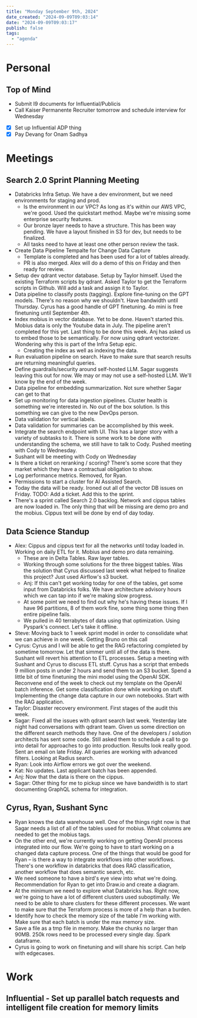 ```yaml
---
title: "Monday September 9th, 2024"
date_created: "2024-09-09T09:03:14"
date: "2024-09-09T09:03:17"
publish: false
tags:
  - "agenda"
---
```


# Personal
## Top of Mind
- Submit I9 documents for Influential/Publicis
- Call Kaiser Permanente Recruiter tomorrow and schedule interview for Wednesday
- [x] Set up Influential ADP thing
- [x] Pay Devang for Onam Sadhya

# Meetings
## Search 2.0 Sprint Planning Meeting
- Databricks Infra Setup. We have a dev environment, but we need environments for staging and prod. 
  - Is the environment in our VPC? As long as it's within our AWS VPC, we're good. Used the quickstart method. Maybe we're missing some enterprise security features. 
  - Our bronze layer needs to have a structure. This has been way pending. We have a layout finished in S3 for dev, but needs to be finalized. 
  - All tasks need to have at least one other person review the task. 
- Create Data Pipeline Tempalte for Change Data Capture
  - Template is completed and has been used for a lot of tables already.
  - PR is also merged. Alex will do a demo of this on Friday and then ready for review.
- Setup dev qdrant vector database. Setup by Taylor himself. Used the existing Terraform scripts by qdrant. Asked Taylor to get the Terraform scripts in Github. Will add a task and assign it to Taylor.   
- Data pipeline to classify posts (tagging). Explore fine-tuning on the GPT models. There's no reason why we shouldn't. Have bandwidth until Thursday. Cyrus has a good handle of GPT finetuning. 4o mini is free finetuning until September 4th. 
- Index mobius in vector database. Yet to be done. Haven't started this. Mobius data is only the Youtube data in July. The pipeline aren't completed for this yet. Last thing to be done this week. Anj has asked us to embed those to be semantically. For now using qdrant vectorizer. Wondering why this is part of the Infra Setup epic. 
  - Creating the index as well as indexing the data.
- Run evaluation pipeline on search. Have to make sure that search results are returning meaningful queries. 
- Define guardrails/security around self-hosted LLM. Sagar suggests leaving this out for now. We may or may not use a self-hosted LLM. We'll know by the end of the week. 
- Data pipeline for embedding summarization. Not sure whether Sagar can get to that
- Set up monitoring for data ingestion pipelines. Cluster health is something we're interested in. No out of the box solution. Is this something we can give to the new DevOps person. 
- Data validation for vertical labels. 
- Data validation for summaries can be accomplished by this week. 
- Integrate the search endpoint with UI. This has a larger story with a variety of subtasks to it. There is some work to be done with understanding the schema, we still have to talk to Cody. Pushed meeting with Cody to Wednesday. 
- Sushant will be meeting with Cody on Wednesday
- Is there a ticket on reranking / scoring? There's some score that they market which they have a contractual obligation to show. 
- Log performance metrics. Removed, for Ryan.
- Permissions to start a cluster for AI Assisted Search. 
- Today the data will be ready. Ironed out all of the vector DB issues on Friday. TODO: Add a ticket. Add this to the sprint.
- There's a sprint called Search 2.0 backlog. Network and cippus tables are now loaded in. The only thing that will be missing are demo pro and the mobius. Cippus text will be done by end of day today. 

## Data Science Standup
- Alex: Cippus and cippus text for all the networks until today loaded in. Working on daily ETL for it. Mobius and demo pro data remaining. 
  - These are in Delta Tables. Raw layer tables. 
  - Working through some solutions for the three biggest tables. Was the solution that Cyrus discussed last week what helped to finalize this project? Just used Airflow's s3 bucket. 
  - Anj: If this can't get working today for one of the tables, get some input from Databricks folks. We have architecture advisory hours which we can tap into if we're making slow progress. 
  - At some point we need to find out why he's having these issues. If I have 96 partitions, 8 of them work fine, some thing some thing then entire pipeline fails.  
  - We pulled in 40 terrabytes of data using that optimization. Using Pyspark's connect. Let's take it offline. 
- Steve: Moving back to 1 week sprint model in order to consolidate what we can achieve in one week. Getting Bruno on this call 
- Cyrus: Cyrus and I will be able to get the RAG refactoring completed by sometime tomorrow. Let that simmer until all of the data is there. Sushant will revert his attention to ETL processes. Setup a meeting with Sushant and Cyrus to discuss ETL stuff. Cyrus has a script that embeds 9 million posts in under 2 hours and send them to an S3 bucket. Spend a little bit of time finetuning the mini model using the OpenAI SDK. Reconvene end of the week to check out my template on the OpenAI batch inference. Get some classification done while working on stuff. Implementing the change data capture in our own notebooks. Start with the RAG application. 
- Taylor: Disaster recovery environment. First stages of the audit this week. 
- Sagar: Fixed all the issues with qdrant search last week. Yesterday late night had conversations with qdrant team. Given us some direction on the different search methods they have. One of the developers / solution architects has sent some code. Still asked them to schedule a call to go into detail for approaches to go into production. Results look really good. Sent an email on late Friday. All queries are working with advanced filters. Looking at Radius search. 
- Ryan: Look into Airflow errors we got over the weekend. 
- Kat: No updates. Last applicant batch has been appended. 
- Anj: Now that the data is there on the cippus. 
- Sagar: Other thing for me to pickup since we have bandwidth is to start documenting GraphQL schema for integration. 

## Cyrus, Ryan, Sushant Sync
- Ryan knows the data warehouse well. One of the things right now is that Sagar needs a list of all of the tables used for mobius. What columns are needed to get the mobius tags. 
- On the other end, we're currently working on getting OpenAI process integrated into our flow. We're going to have to start working on a changed data capture process. One of the things that would be good for Ryan – is there a way to integrate workflows into other workflows. There's one workflow in databricks that does RAG classification, another workflow that does semantic search, etc. 
- We need someone to have a bird's eye view into what we're doing. Recommendation for Ryan to get into Draw.io and create a diagram. 
- At the minimum we need to explore what Databricks has. Right now, we're going to have a lot of different clusters used suboptimally. We need to be able to share clusters for these different processes. We want to make sure that the Terraform process is more of a help than a burden. 
- Identify how to check the memory size of the table I'm working with. Make sure that each batch is under the max memory size. 
- Save a file as a tmp file in memory. Make the chunks no larger than 90MB. 250k rows need to be processed every single day. Spark dataframe. 
- Cyrus is going to work on finetuning and will share his script. Can help with edgecases. 

# Work
## Influential - Set up parallel batch requests and intelligent file creation for memory limits


